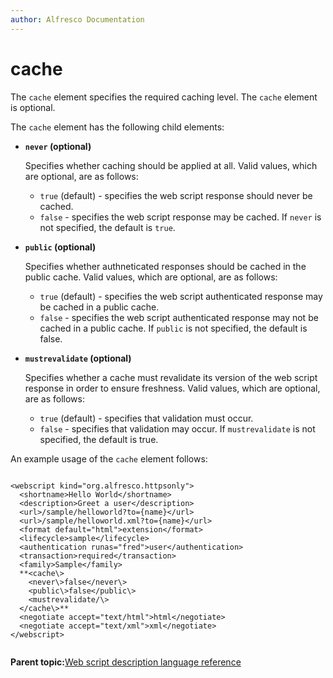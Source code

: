 ```yaml
---
author: Alfresco Documentation
---
```


# cache

The `cache` element specifies the required caching level. The `cache` element is optional.

The `cache` element has the following child elements:

-   **`never` \(optional\)**

    Specifies whether caching should be applied at all. Valid values, which are optional, are as follows:

    -   `true` \(default\) - specifies the web script response should never be cached.
    -   `false` - specifies the web script response may be cached.
    If `never` is not specified, the default is `true`.

-   **`public` \(optional\)**

    Specifies whether authneticated responses should be cached in the public cache. Valid values, which are optional, are as follows:

    -   `true` \(default\) - specifies the web script authenticated response may be cached in a public cache.
    -   `false` - specifies the web script authenticated response may not be cached in a public cache.
    If `public` is not specified, the default is false.

-   **`mustrevalidate` \(optional\)**

    Specifies whether a cache must revalidate its version of the web script response in order to ensure freshness. Valid values, which are optional, are as follows:

    -   `true` \(default\) - specifies that validation must occur.
    -   `false` - specifies that validation may occur.
    If `mustrevalidate` is not specified, the default is true.


An example usage of the `cache` element follows:

```

<webscript kind="org.alfresco.httpsonly"> 
  <shortname>Hello World</shortname>
  <description>Greet a user</description>
  <url>/sample/helloworld?to={name}</url>
  <url>/sample/helloworld.xml?to={name}</url>
  <format default="html">extension</format>
  <lifecycle>sample</lifecycle>
  <authentication runas="fred">user</authentication>
  <transaction>required</transaction>
  <family>Sample</family>
  **<cache\>
    <never\>false</never\>
    <public\>false</public\>
    <mustrevalidate/\>
  </cache\>**
  <negotiate accept="text/html">html</negotiate>
  <negotiate accept="text/xml">xml</negotiate>
</webscript>        
        
```

**Parent topic:**[Web script description language reference](../references/api-wsdl-webscript-descriptor-language-reference.md)

